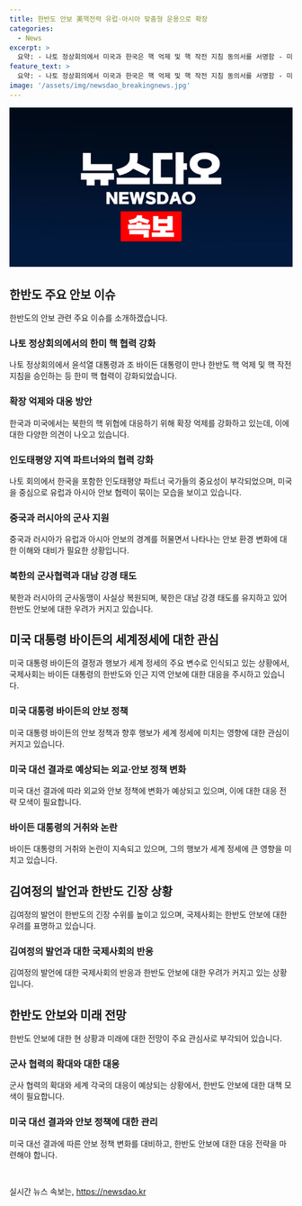 ```yaml
---
title: 한반도 안보 美핵전력 유럽·아시아 맞춤형 운용으로 확장
categories:
  - News
excerpt: >
  요약: - 나토 정상회의에서 미국과 한국은 핵 억제 및 핵 작전 지침 동의서를 서명함 - 미국이 한반도 맞춤 확장억제 정책을 강조하며 핵보유여부에 대해 논의 - 인도-태평양 지역 파트너 국가들의 나토 참여가 부각되고 중국, 러시아, 북한의 반발 - 북한의 러시아 군사협력 공식화로 안보 긴장 고조 및 한국의 포사격 훈련에 대한 김여정의 비난 등이 계속됨 - 바이든 대통령의 완주 여부, 북한의 선전 전략, 유럽 국가의 외교·안보 정책 노선 변화 가능성 등이 관심을 끌고 있음.
feature_text: >
  요약: - 나토 정상회의에서 미국과 한국은 핵 억제 및 핵 작전 지침 동의서를 서명함 - 미국이 한반도 맞춤 확장억제 정책을 강조하며 핵보유여부에 대해 논의 - 인도-태평양 지역 파트너 국가들의 나토 참여가 부각되고 중국, 러시아, 북한의 반발 - 북한의 러시아 군사협력 공식화로 안보 긴장 고조 및 한국의 포사격 훈련에 대한 김여정의 비난 등이 계속됨 - 바이든 대통령의 완주 여부, 북한의 선전 전략, 유럽 국가의 외교·안보 정책 노선 변화 가능성 등이 관심을 끌고 있음.
image: '/assets/img/newsdao_breakingnews.jpg'
---
```


<p><img src="/assets/img/newsdao_breakingnews.jpg" alt="bookingtag 속보" /></p>

<h2 data-ke-size="size26">한반도 주요 안보 이슈</h2>

<p data-ke-size="size16">한반도의 안보 관련 주요 이슈를 소개하겠습니다.</p>

<h3><b>나토 정상회의에서의 한미 핵 협력 강화</b></h3>

<p data-ke-size="size16">나토 정상회의에서 윤석열 대통령과 조 바이든 대통령이 만나 한반도 핵 억제 및 핵 작전 지침을 승인하는 등 한미 핵 협력이 강화되었습니다.</p>

<h3><b>확장 억제와 대응 방안</b></h3>

<p data-ke-size="size16">한국과 미국에서는 북한의 핵 위협에 대응하기 위해 확장 억제를 강화하고 있는데, 이에 대한 다양한 의견이 나오고 있습니다.</p>

<h3><b>인도태평양 지역 파트너와의 협력 강화</b></h3>

<p data-ke-size="size16">나토 회의에서 한국을 포함한 인도태평양 파트너 국가들의 중요성이 부각되었으며, 미국을 중심으로 유럽과 아시아 안보 협력이 묶이는 모습을 보이고 있습니다.</p>

<h3><b>중국과 러시아의 군사 지원</b></h3>

<p data-ke-size="size16">중국과 러시아가 유럽과 아시아 안보의 경계를 허물면서 나타나는 안보 환경 변화에 대한 이해와 대비가 필요한 상황입니다.</p>

<h3><b>북한의 군사협력과 대남 강경 태도</b></h3>

<p data-ke-size="size16">북한과 러시아의 군사동맹이 사실상 복원되며, 북한은 대남 강경 태도를 유지하고 있어 한반도 안보에 대한 우려가 커지고 있습니다.</p>

<h2 data-ke-size="size26">미국 대통령 바이든의 세계정세에 대한 관심</h2>

<p data-ke-size="size16">미국 대통령 바이든의 결정과 행보가 세계 정세의 주요 변수로 인식되고 있는 상황에서, 국제사회는 바이든 대통령의 한반도와 인근 지역 안보에 대한 대응을 주시하고 있습니다.</p>

<h3><b>미국 대통령 바이든의 안보 정책</b></h3>

<p data-ke-size="size16">미국 대통령 바이든의 안보 정책과 향후 행보가 세계 정세에 미치는 영향에 대한 관심이 커지고 있습니다.</p>

<h3><b>미국 대선 결과로 예상되는 외교·안보 정책 변화</b></h3>

<p data-ke-size="size16">미국 대선 결과에 따라 외교와 안보 정책에 변화가 예상되고 있으며, 이에 대한 대응 전략 모색이 필요합니다.</p>

<h3><b>바이든 대통령의 거취와 논란</b></h3>

<p data-ke-size="size16">바이든 대통령의 거취와 논란이 지속되고 있으며, 그의 행보가 세계 정세에 큰 영향을 미치고 있습니다.</p>

<h2 data-ke-size="size26">김여정의 발언과 한반도 긴장 상황</h2>

<p data-ke-size="size16">김여정의 발언이 한반도의 긴장 수위를 높이고 있으며, 국제사회는 한반도 안보에 대한 우려를 표명하고 있습니다.</p>

<h3><b>김여정의 발언과 대한 국제사회의 반응</b></h3>

<p data-ke-size="size16">김여정의 발언에 대한 국제사회의 반응과 한반도 안보에 대한 우려가 커지고 있는 상황입니다.</p>

<h2 data-ke-size="size26">한반도 안보와 미래 전망</h2>

<p data-ke-size="size16">한반도 안보에 대한 현 상황과 미래에 대한 전망이 주요 관심사로 부각되어 있습니다.</p>

<h3><b>군사 협력의 확대와 대한 대응</b></h3>

<p data-ke-size="size16">군사 협력의 확대와 세계 각국의 대응이 예상되는 상황에서, 한반도 안보에 대한 대책 모색이 필요합니다.</p>

<h3><b>미국 대선 결과와 안보 정책에 대한 관리</b></h3>

<p data-ke-size="size16">미국 대선 결과에 따른 안보 정책 변화를 대비하고, 한반도 안보에 대한 대응 전략을 마련해야 합니다.</p>

<p data-ke-size="size16">&nbsp;</p>
실시간 뉴스 속보는, <a href="https://newsdao.kr" rel="dofollow">https://newsdao.kr</a>


